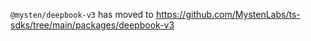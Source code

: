 `@mysten/deepbook-v3` has moved to
https://github.com/MystenLabs/ts-sdks/tree/main/packages/deepbook-v3
